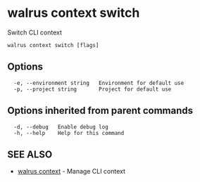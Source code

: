 # walrus context switch

Switch CLI context

```
walrus context switch [flags]
```

## Options

```
  -e, --environment string   Environment for default use
  -p, --project string       Project for default use
```

## Options inherited from parent commands

```
  -d, --debug   Enable debug log
  -h, --help    Help for this command
```

## SEE ALSO

* [walrus context](walrus_context)	 - Manage CLI context

